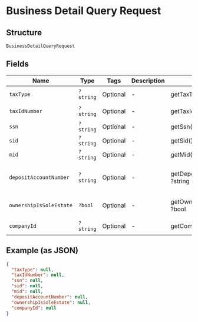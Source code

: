 
# Business Detail Query Request

## Structure

`BusinessDetailQueryRequest`

## Fields

| Name | Type | Tags | Description | Getter | Setter |
|  --- | --- | --- | --- | --- | --- |
| `taxType` | `?string` | Optional | - | getTaxType(): ?string | setTaxType(?string taxType): void |
| `taxIdNumber` | `?string` | Optional | - | getTaxIdNumber(): ?string | setTaxIdNumber(?string taxIdNumber): void |
| `ssn` | `?string` | Optional | - | getSsn(): ?string | setSsn(?string ssn): void |
| `sid` | `?string` | Optional | - | getSid(): ?string | setSid(?string sid): void |
| `mid` | `?string` | Optional | - | getMid(): ?string | setMid(?string mid): void |
| `depositAccountNumber` | `?string` | Optional | - | getDepositAccountNumber(): ?string | setDepositAccountNumber(?string depositAccountNumber): void |
| `ownershipIsSoleEstate` | `?bool` | Optional | - | getOwnershipIsSoleEstate(): ?bool | setOwnershipIsSoleEstate(?bool ownershipIsSoleEstate): void |
| `companyId` | `?string` | Optional | - | getCompanyId(): ?string | setCompanyId(?string companyId): void |

## Example (as JSON)

```json
{
  "taxType": null,
  "taxIdNumber": null,
  "ssn": null,
  "sid": null,
  "mid": null,
  "depositAccountNumber": null,
  "ownershipIsSoleEstate": null,
  "companyId": null
}
```

